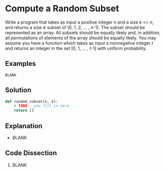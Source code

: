 # Compute a Random Subset
Write a program that takes as input a positive integer _n_ and a size _k_ <= _n_, and returns a size-_k_ subset of [0, 1, 2, ... , _n_-1]. The subset should be represented as an array. All subsets should be equally likely and, in addition, all permutations of elements of the array should be equally likely. You may assume you have a function which takes as input a nonnegative integer _t_ and returns an integer in the set [0, 1, ... , _t_-1] with uniform probability.  
  
## Examples
```
BLANK
```
  
## Solution
```python
def random_subset(n, k):
    # TODO - you fill in here.
    return []
```
  
## Explanation
* BLANK  
  
## Code Dissection
1. BLANK  